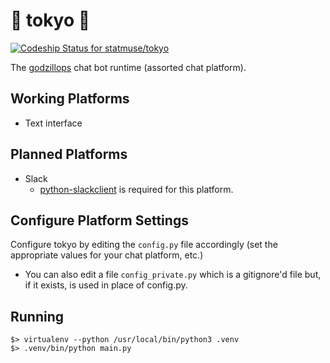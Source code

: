 # :japanese_castle: tokyo :japanese_castle:

[ ![Codeship Status for statmuse/tokyo](https://codeship.com/projects/23fd9150-f2cb-0133-5135-16a4a456a383/status?branch=master)](https://codeship.com/projects/149592)

The [godzillops](https://github.com/statmuse/godzillops) chat bot runtime (assorted chat platform).

## Working Platforms

* Text interface

## Planned Platforms

* Slack
  * [python-slackclient](https://github.com/slackhq/python-slackclient) is required for this platform.

## Configure Platform Settings

Configure tokyo by editing the `config.py` file accordingly (set the appropriate values for your chat platform, etc.)
  * You can also edit a file `config_private.py` which is a gitignore'd file but, if it exists, is used in place of config.py.

## Running

```
$> virtualenv --python /usr/local/bin/python3 .venv
$> .venv/bin/python main.py
```
